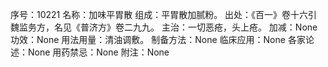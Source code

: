 序号：10221
名称：加味平胃散
组成：平胃散加腻粉。
出处：《百一》卷十六引魏监务方，名见《普济方》卷二九九。
主治：一切恶疮，头上疮。
加减：None
功效：None
用法用量：清油调敷。
制备方法：None
临床应用：None
各家论述：None
用药禁忌：None
附注：None
